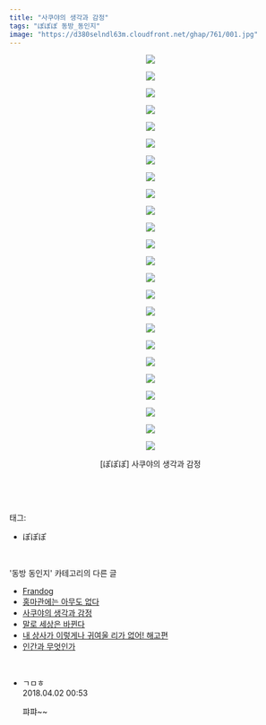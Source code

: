```yaml
---
title: "사쿠야의 생각과 감정"
tags: "ぽぽぽ 동방_동인지"
image: "https://d380selndl63m.cloudfront.net/ghap/761/001.jpg"
---
```

<div class="article">
<p style="text-align: center; clear: none; float: none;"><img src="{{ site.imgserver5 }}/ghap/761/001.jpg"/></p>
<p style="text-align: center; clear: none; float: none;"><img src="{{ site.imgserver5 }}/ghap/761/002.jpg"/></p>
<p style="text-align: center; clear: none; float: none;"><img src="{{ site.imgserver5 }}/ghap/761/003.jpg"/></p>
<p style="text-align: center; clear: none; float: none;"><img src="{{ site.imgserver5 }}/ghap/761/004.jpg"/></p>
<p style="text-align: center; clear: none; float: none;"><img src="{{ site.imgserver5 }}/ghap/761/005.jpg"/></p>
<p style="text-align: center; clear: none; float: none;"><img src="{{ site.imgserver5 }}/ghap/761/006.jpg"/></p>
<p style="text-align: center; clear: none; float: none;"><img src="{{ site.imgserver5 }}/ghap/761/007.jpg"/></p>
<p style="text-align: center; clear: none; float: none;"><img src="{{ site.imgserver5 }}/ghap/761/008.jpg"/></p>
<p style="text-align: center; clear: none; float: none;"><img src="{{ site.imgserver5 }}/ghap/761/009.jpg"/></p>
<p style="text-align: center; clear: none; float: none;"><img src="{{ site.imgserver5 }}/ghap/761/010.jpg"/></p>
<p style="text-align: center; clear: none; float: none;"><img src="{{ site.imgserver5 }}/ghap/761/011.jpg"/></p>
<p style="text-align: center; clear: none; float: none;"><img src="{{ site.imgserver5 }}/ghap/761/012.jpg"/></p>
<p style="text-align: center; clear: none; float: none;"><img src="{{ site.imgserver5 }}/ghap/761/013.jpg"/></p>
<p style="text-align: center; clear: none; float: none;"><img src="{{ site.imgserver5 }}/ghap/761/014.jpg"/></p>
<p style="text-align: center; clear: none; float: none;"><img src="{{ site.imgserver5 }}/ghap/761/015.jpg"/></p>
<p style="text-align: center; clear: none; float: none;"><img src="{{ site.imgserver5 }}/ghap/761/016.jpg"/></p>
<p style="text-align: center; clear: none; float: none;"><img src="{{ site.imgserver5 }}/ghap/761/017.jpg"/></p>
<p style="text-align: center; clear: none; float: none;"><img src="{{ site.imgserver5 }}/ghap/761/018.jpg"/></p>
<p style="text-align: center; clear: none; float: none;"><img src="{{ site.imgserver5 }}/ghap/761/019.jpg"/></p>
<p style="text-align: center; clear: none; float: none;"><img src="{{ site.imgserver5 }}/ghap/761/020.jpg"/></p>
<p style="text-align: center; clear: none; float: none;"><img src="{{ site.imgserver5 }}/ghap/761/021.jpg"/></p>
<p style="text-align: center; clear: none; float: none;"><img src="{{ site.imgserver5 }}/ghap/761/022.jpg"/></p>
<p style="text-align: center; clear: none; float: none;"><img src="{{ site.imgserver5 }}/ghap/761/023.jpg"/></p>
<p style="text-align: center; clear: none; float: none;"><img src="{{ site.imgserver5 }}/ghap/761/024.jpg"/></p>
<p style="text-align: center; clear: none; float: none;">[ぽぽぽ] 사쿠야의 생각과 감정</p>
<p><br/></p>
</div><br/>
<div class="tagTrail">
<p>태그: </p>
<ul>
<li>ぽぽぽ</li>
</ul>
</div><br/>
<div class="another">
<p>'동방 동인지' 카테고리의 다른 글</p>
<ul>
<li><a href="/ghap_763">Frandog</a></li>
<li><a href="/ghap_762">홍마관에는 아무도 없다</a></li>
<li><a href="/ghap_761">사쿠야의 생각과 감정</a></li>
<li><a href="/ghap_760">말로 세상은 바뀐다</a></li>
<li><a href="/ghap_759">내 상사가 이렇게나 귀여울 리가 없어! 해고편</a></li>
<li><a href="/ghap_758">인간과 무엇인가</a></li>
</ul>
</div><br/>
<div class="cb_module cb_fluid">
<div class="cb_wrt cb_profile">
<div class="comment">
<ul>
<li class="cb_thumb_off" id="comment15231541">
<div class="cb_comment_area">
<div class="cb_info_area">
<div class="cb_section">
<span class="cb_nick_name">ㄱㅁㅎ</span>
</div>
<div class="cb_section">
<span class="cb_date">2018.04.02 00:53 </span>
</div>
</div>
<div class="cb_dsc_comment">
<p class="cb_dsc">
											퍄퍄~~
										</p>
</div>
</div></li>
</ul>
</div>
</div><!-- commentList close -->
</div><br/>
